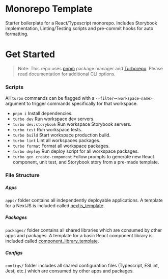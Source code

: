 # Monorepo Template

Starter boilerplate for a React/Typescript monorepo. Includes Storybook implementation, Linting/Testing scripts and pre-commit hooks for auto formatting.

# Get Started
> Note: This repo uses [pnpm](https://pnpm.io/) package manager and [Turborepo](https://turbo.build/repo). Please read documentation for additional CLI options.

### Scripts
All `turbo` commands can be flagged with a `--filter=<workspace-name>` argument to trigger commands specifically for that workspace.

- `pnpm i` Install dependencies.
- `turbo dev` Run workspace dev servers.
- `turbo dev:storybook`  Run workspace Storybook servers.
- `turbo test` Run workspace tests.
- `turbo build` Start workspace production build.
- `turbo lint` Lint all workspaces packages.
- `turbo format` Format all workspace packages.
- `turbo deploy` Run deploy script for all workspace packages.
- `turbo gen create-component` Follow prompts to generate new React component, unit test, and Storybook story from a pre-made template.

### File Structure

##### Apps
`apps/` folder contains all independently deployable applications. A template for a NextJS is included called [nextjs_template](./apps/nextjs_template/README.md). 

##### Packages
`packages/` folder contains all shared libraries which are consumed by other apps and packages. A template for a basic React component library is included called [component_library_template](./packages/component_library_template/README.md).

##### Configs
`configs/` folder includes all shared configuration files (Typescript, ESLint, Jest, etc.) which are consumed by other apps and packages.